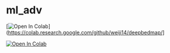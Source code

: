 # ml_adv
[![Open In Colab](https://colab.research.google.com/assets/colab-badge.svg)](https://colab.research.google.com/github/weiji14/deepbedmap/]

[![Open In Colab](https://colab.research.google.com/assets/colab-badge.svg)](https://colab.research.google.com/github/bubunja/ml_adv/master/ML_SBER_ADVANCED_MIKHAIL_KUZMENKOV.ipynb)

